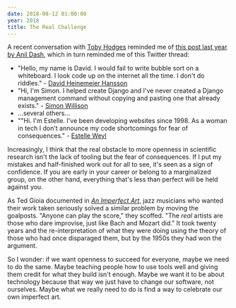 ```yaml
---
date: 2018-08-12 01:00:00
year: 2018
title: The Real Challenge
---
```


A recent conversation with [Toby Hodges](https://github.com/tobyhodges) reminded me of
[this post last year by Anil Dash](https://medium.com/make-better-software/against-the-whiteboard-f1df0013954f),
which in turn reminded me of this Twitter thread:

- "Hello, my name is David. I would fail to write bubble sort on a whiteboard. I look code up on the internet all the time. I don't do riddles." - [David Heinemeier Hansson](https://twitter.com/dhh/status/834146806594433025)
- "Hi, I'm Simon. I helped create Django and I've never created a Django management command without copying and pasting one that already exists." - [Simon Willison](https://twitter.com/simonw/status/835975770740670464)
- …several others…
- ""Hi. I'm Estelle. I've been developing websites since 1998. As a woman in tech I don't announce my code shortcomings for fear of consequences." - [Estelle Weyl](https://twitter.com/estellevw/status/836228371361091584)

Increasingly, I think that the real obstacle to more openness in scientific research
isn't the lack of tooling but the fear of consequences.
If I put my mistakes and half-finished work out for all to see,
it's seen as a sign of confidence.
If you are early in your career or belong to a marginalized group,
on the other hand,
everything that's less than perfect will be held against you.

As Ted Gioia documented in *[An Imperfect Art](https://isbndb.com/book/9780195063288)*,
jazz musicians who wanted their work taken seriously solved a similar problem by moving the goalposts.
"Anyone can play the score," they scoffed.
"The *real* artists are those who dare improvise, just like Bach and Mozart did."
It took twenty years and the re-interpretation of what they were doing using the theory of those who had once disparaged them,
but by the 1950s they had won the argument.

So I wonder:
if we want openness to succeed for everyone,
maybe we need to do the same.
Maybe teaching people how to use tools well and giving them credit for what they build isn't enough.
Maybe we want it to be about technology because that way we just have to change our software, not ourselves.
Maybe what we really need to do is find a way to celebrate our own imperfect art.
